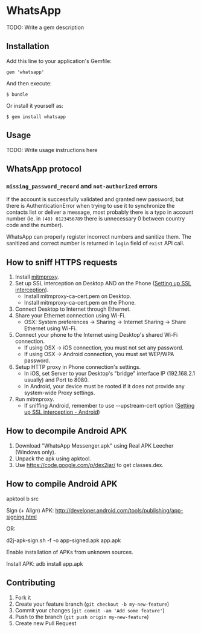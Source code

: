 # WhatsApp

TODO: Write a gem description

## Installation

Add this line to your application's Gemfile:

    gem 'whatsapp'

And then execute:

    $ bundle

Or install it yourself as:

    $ gem install whatsapp

## Usage

TODO: Write usage instructions here

## WhatsApp protocol

### `missing_password_record` and `not-authorized` errors

If the account is successfully validated and granted new password, but there is AuthenticationError when trying
to use it to synchronize the contacts list or deliver a message, most probably there is a typo in account number
(ie. in `(40) 0123456789` there is unnecessary 0 between country code and the number).

WhatsApp can properly register incorrect numbers and sanitize them. The sanitized and correct number is returned
in `login` field of `exist` API call.

## How to sniff HTTPS requests

1. Install [mitmproxy](http://mitmproxy.org/).
2. Set up SSL interception on Desktop AND on the Phone ([Setting up SSL interception](http://mitmproxy.org/doc/ssl.html)).
   * Install mitmproxy-ca-cert.pem on Desktop.
   * Install mitmproxy-ca-cert.pem on the Phone.
3. Connect Desktop to Internet through Ethernet.
4. Share your Ethernet connection using Wi-Fi.
   * OSX: System preferences -> Sharing -> Internet Sharing -> Share Ethernet using Wi-Fi.
5. Connect your phone to the Internet using Desktop's shared Wi-Fi connection.
   * If using OSX -> iOS connection, you must not set any password.
   * If using OSX -> Android connection, you must set WEP/WPA password.
6. Setup HTTP proxy in Phone connection's settings.
   * In iOS, set Server to your Desktop's "bridge" interface IP (192.168.2.1 usually) and Port to 8080.
   * In Android, your device must be rooted if it does not provide any system-wide Proxy settings.
7. Run mitmproxy.
   * If sniffing Android, remember to use --upstream-cert option ([Setting up SSL interception - Android](http://mitmproxy.org/doc/certinstall/android.html))

## How to decompile Android APK

1. Download "WhatsApp Messenger.apk" using Real APK Leecher (Windows only).
2. Unpack the apk using apktool.
3. Use https://code.google.com/p/dex2jar/ to get classes.dex.

## How to compile Android APK

apktool b src

Sign (+ Align) APK:
http://developer.android.com/tools/publishing/app-signing.html

OR:

d2j-apk-sign.sh -f -o app-signed.apk app.apk

Enable installation of APKs from unknown sources.

Install APK:
adb install app.apk

## Contributing

1. Fork it
2. Create your feature branch (`git checkout -b my-new-feature`)
3. Commit your changes (`git commit -am 'Add some feature'`)
4. Push to the branch (`git push origin my-new-feature`)
5. Create new Pull Request

